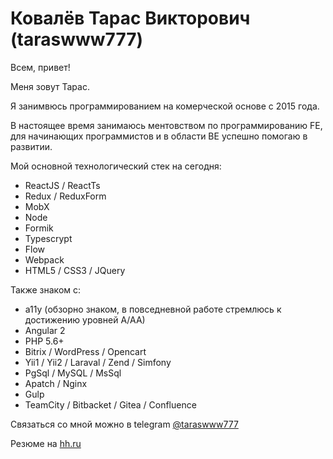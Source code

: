 # Ковалёв Тарас Викторович (taraswww777)

Всем, привет!

Меня зовут Тарас.

Я занимвюсь программированием на комерческой основе с 2015 года. 

В настоящее время занимаюсь ментовством по программированию FE, для начинающих программистов и в области BE успешно помогаю в развитии.

Мой основной технологический стек на сегодня:
- ReactJS / ReactTs
- Redux / ReduxForm
- MobX
- Node
- Formik
- Typescrypt
- Flow
- Webpack
- HTML5 / CSS3 / JQuery

Также знаком с:

- a11y (обзорно знаком, в повседневной работе стремлюсь к достижению уровней A/AA)
- Angular 2
- PHP 5.6+
- Bitrix / WordPress / Opencart
- Yii1 / Yii2 / Laraval / Zend / Simfony
- PgSql / MySQL / MsSql
- Apatch / Nginx
- Gulp
- TeamCity / Bitbacket / Gitea / Confluence

Связаться со мной можно в telegram [@taraswww777](https://t.me/taraswww777)

Резюме на [hh.ru](https://spb.hh.ru/resume/4c039332ff03d40aad0039ed1f364961696744)

<!---
taraswww777/taraswww777 is a ✨ special ✨ repository because its `README.md` (this file) appears on your GitHub profile.
You can click the Preview link to take a look at your changes.
--->
